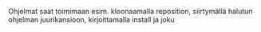 Ohjelmat saat toimimaan esim. kloonaamalla reposition, siirtymällä halutun ohjelman juurikansioon, kirjoittamalla install ja joku
